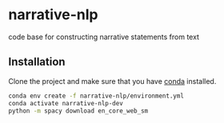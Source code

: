 # narrative-nlp
code base for constructing narrative statements from text

## Installation
Clone the project and make sure that you have [conda](https://docs.conda.io/projects/conda/en/latest/) installed.

```bash
conda env create -f narrative-nlp/environment.yml
conda activate narrative-nlp-dev
python -m spacy download en_core_web_sm
```